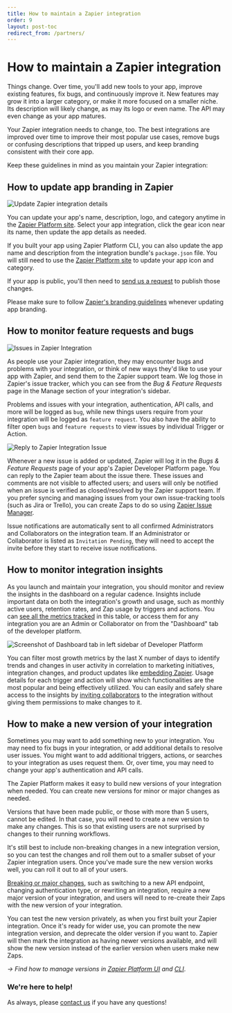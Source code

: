 ```yaml
---
title: How to maintain a Zapier integration
order: 9
layout: post-toc
redirect_from: /partners/
---
```


# How to maintain a Zapier integration

Things change. Over time, you'll add new tools to your app, improve existing features, fix bugs, and continuously improve it. New features may grow it into a larger category, or make it more focused on a smaller niche. Its description will likely change, as may its logo or even name. The API may even change as your app matures.

Your Zapier integration needs to change, too. The best integrations are improved over time to improve their most popular use cases, remove bugs or confusing descriptions that tripped up users, and keep branding consistent with their core app.

Keep these guidelines in mind as you maintain your Zapier integration:

## How to update app branding in Zapier

![Update Zapier integration details](https://cdn.zappy.app/21501f70d3d15a341e6dc7ea90690ee6.png)

You can update your app's name, description, logo, and category anytime in the [Zapier Platform site](https://zapier.com/app/developer). Select your app integration, click the gear icon near its name, then update the app details as needed.

If you built your app using Zapier Platform CLI, you can also update the app name and description from the integration bundle's `package.json` file. You will still need to use the [Zapier Platform site](https://zapier.com/app/developer) to update your app icon and category.

If your app is public, you'll then need to [send us a request](mailto:partners@zapier.com) to publish those changes.

Please make sure to follow [Zapier's branding guidelines](https://platform.zapier.com/partners/planning-guide) whenever updating app branding.

## How to monitor feature requests and bugs

![Issues in Zapier Integration](https://cdn.zappy.app/b986eef73a1558ee3e121cf5d985339a.png)

As people use your Zapier integration, they may encounter bugs and problems with your integration, or think of new ways they'd like to use your app with Zapier, and send them to the Zapier support team. We log those in Zapier's issue tracker, which you can see from the _Bug & Feature Requests_ page in the Manage section of your integration's sidebar. 

Problems and issues with your integration, authentication, API calls, and more will be logged as `bug`, while new things users require from your integration will be logged as `feature request`. You also have the ability to filter open `bugs` and `feature requests` to view issues by individual Trigger or Action.

![Reply to Zapier Integration Issue](https://cdn.zappy.app/a5808bdc70214728d0eac9f569f2d2e7.png)

Whenever a new issue is added or updated, Zapier will log it in the _Bugs & Feature Requests_ page of your app's Zapier Developer Platform page. You can reply to the Zapier team about the issue there. These issues and comments are not visible to affected users; and users will only be notified when an issue is verified as closed/resolved by the Zapier support team. If you prefer syncing and managing issues from your own issue-tracking tools (such as Jira or Trello), you can create Zaps to do so using [Zapier Issue Manager](https://platform.zapier.com/partners/zim).

Issue notifications are automatically sent to all confirmed Administrators and Collaborators on the integration team. If an Administrator or Collaborator is listed as `Invitation Pending`, they will need to accept the invite before they start to receive issue notifications.

## How to monitor integration insights

As you launch and maintain your integration, you should monitor and review the insights in the dashboard on a regular cadence. Insights include important data on both the integration's growth and usage, such as monthly active users, retention rates, and Zap usage by triggers and actions. You can [see all the metrics tracked](https://platform.zapier.com/partners/integration-quality#integration-insights-definitions) in this table, or access them for any integration you are an Admin or Collaborator on from the "Dashboard" tab of the developer platform.

![Screenshot of Dashboard tab in left sidebar of Developer Platform](https://cdn.zappy.app/d7a53ee12f8fb94a44edbc0f8e3195ea.png)

You can filter most growth metrics by the last X number of days to identify trends and changes in user activity in correlation to marketing initiatives, integration changes, and product updates like [embedding Zapier](https://platform.zapier.com/embed/full-zapier-experience). Usage details for each trigger and action will show which functionalities are the most popular and being effectively utilized. You can easily and safely share access to the insights by [inviting collaborators](https://platform.zapier.com/quickstart/invite-team-member#collaborator) to the integration without giving them permissions to make changes to it.

## How to make a new version of your integration

Sometimes you may want to add something new to your integration. You may need to fix bugs in your integration, or add additional details to resolve user issues. You might want to add additional triggers, actions, or searches to your integration as uses request them. Or, over time, you may need to change your app's authentication and API calls.

The Zapier Platform makes it easy to build new versions of your integration when needed. You can create new versions for minor or major changes as needed.

Versions that have been made public, or those with more than 5 users, cannot be edited. In that case, you will need to create a new version to make any changes. This is so that existing users are not surprised by changes to their running workflows.

It's still best to include non-breaking changes in a new integration version, so you can test the changes and roll them out to a smaller subset of your Zapier integration users. Once you've made sure the new version works well, you can roll it out to all of your users.

[Breaking or major changes](https://platform.zapier.com/docs/versions#what-is-a-breaking-change), such as switching to a new API endpoint, changing authentication type, or rewriting an integration, require a new major version of your integration, and users will need to re-create their Zaps with the new version of your integration.

You can test the new version privately, as when you first built your Zapier integration. Once it's ready for wider use, you can promote the new integration version, and deprecate the older version if you want to. Zapier will then mark the integration as having newer versions available, and will show the new version instead of the earlier version when users make new Zaps.

_→ Find how to manage versions in [Zapier Platform UI](https://platform.zapier.com/docs/versions) and [CLI](https://github.com/zapier/zapier-platform/blob/master/packages/cli/README.md#deploying-an-app-version)_.



### We're here to help!

As always, please [contact us](https://developer.zapier.com/contact) if you have any questions!
